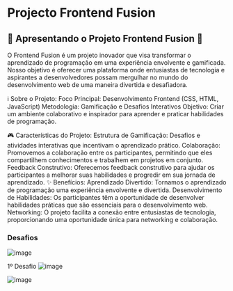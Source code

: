# Projecto Frontend Fusion

## 🌟 Apresentando o Projeto Frontend Fusion 🌟

O Frontend Fusion é um projeto inovador que visa transformar o aprendizado de programação em uma experiência envolvente e gamificada. Nosso objetivo é oferecer uma plataforma onde entusiastas de tecnologia e aspirantes a desenvolvedores possam mergulhar no mundo do desenvolvimento web de uma maneira divertida e desafiadora.

ℹ️ Sobre o Projeto:
Foco Principal: Desenvolvimento Frontend (CSS, HTML, JavaScript)
Metodologia: Gamificação e Desafios Interativos
Objetivo: Criar um ambiente colaborativo e inspirador para aprender e praticar habilidades de programação.

🎮 Características do Projeto:
Estrutura de Gamificação: Desafios e atividades interativas que incentivam o aprendizado prático.
Colaboração: Promovemos a colaboração entre os participantes, permitindo que eles compartilhem conhecimentos e trabalhem em projetos em conjunto.
Feedback Construtivo: Oferecemos feedback construtivo para ajudar os participantes a melhorar suas habilidades e progredir em sua jornada de aprendizado.
✨ Benefícios:
Aprendizado Divertido: Tornamos o aprendizado de programação uma experiência envolvente e divertida.
Desenvolvimento de Habilidades: Os participantes têm a oportunidade de desenvolver habilidades práticas que são essenciais para o desenvolvimento web.
Networking: O projeto facilita a conexão entre entusiastas de tecnologia, proporcionando uma oportunidade única para networking e colaboração.

### Desafios
![image](https://github.com/RicardoPereiraDev/Portofolio_teste/assets/155699805/04dbcf56-338a-4f28-93e1-b336a3e2b376)

1º Desafio 
![image](https://github.com/RicardoPereiraDev/Portofolio_teste/assets/155699805/712756ba-82f1-4605-a507-7deec5269a57)


![image](https://github.com/RicardoPereiraDev/Portofolio_teste/assets/155699805/a8fe3302-7747-4731-ad88-4cdd40bfe872)

